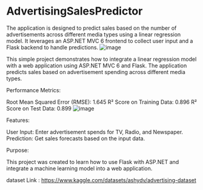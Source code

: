 # AdvertisingSalesPredictor
The application is designed to predict sales based on the number of advertisements across different media types using a linear regression model. It leverages an ASP.NET MVC 6 frontend to collect user input and a Flask backend to handle predictions.
![image](https://github.com/user-attachments/assets/6a3cfa00-992b-4a06-832f-17da18bd163c)



This simple project demonstrates how to integrate a linear regression model with a web application using ASP.NET MVC 6 and Flask. The application predicts sales based on advertisement spending across different media types.

Performance Metrics:

Root Mean Squared Error (RMSE): 1.645
R² Score on Training Data: 0.896
R² Score on Test Data: 0.899
![image](https://github.com/user-attachments/assets/a7646bcb-36ce-43f1-92cd-a95e6cc29e1b)

Features:

User Input: Enter advertisement spends for TV, Radio, and Newspaper.
Prediction: Get sales forecasts based on the input data.


 Purpose:

This project was created to learn how to use Flask with ASP.NET and integrate a machine learning model into a web application.

dataset  Link  : https://www.kaggle.com/datasets/ashydv/advertising-dataset
